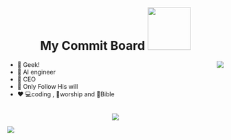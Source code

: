 
<div align="center">
   <h1>My Commit Board <img src="https://media.giphy.com/media/coxQHKASG60HrHtvkt/giphy.gif" width="100px"></h1>
</div>

<img align="right" src="https://github-readme-stats.vercel.app/api?username=lee-seunghoon&count_private=true&show_icons=true&hide_title=true" />

- 👀 Geek!
- 👾 AI engineer
- 👑 CEO
- 🤝 Only Follow His will
- ❤️ 💻coding , 🛐worship and 📙Bible

<br>

<div align="center">
   <img src="https://github-profile-trophy.vercel.app/?username=seunghoon&theme=flat&no-frame=true&margin-w=30" />
</div>

<!-- It is https://yhype.me/ views count tracker, please remove it or use your own -->
![](https://hit.yhype.me/github/profile?user_id=76722784)
